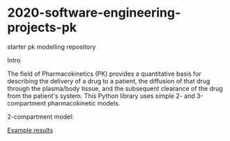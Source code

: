 # 2020-software-engineering-projects-pk
starter pk modelling repository

Intro

The field of Pharmacokinetics (PK) provides a quantitative basis for describing the delivery of a drug to a patient, the diffusion of that drug through the plasma/body tissue, and the subsequent clearance of the drug from the patient's system. 
This Python library uses simple 2- and 3-compartment pharmacokinetic models.

2-compartment model:


[Example results](example.png)
